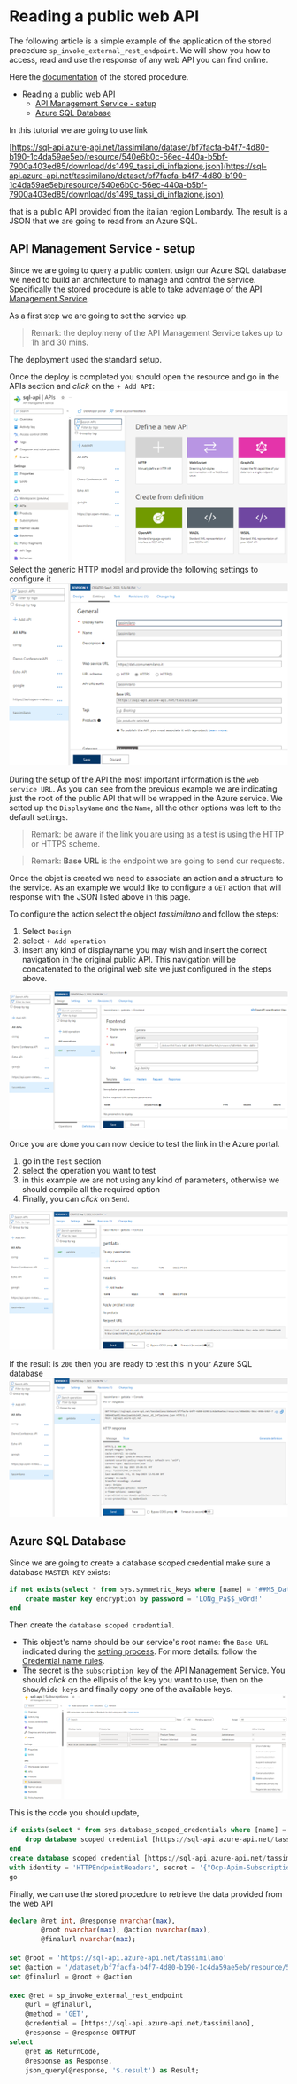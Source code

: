 # Reading a public web API

The following article is a simple example of the application of the stored procedure `sp_invoke_external_rest_endpoint`. We will show you how to access, read and use the response of any web API  you can find online.

Here the [documentation](<https://learn.microsoft.com/en-us/sql/relational-databases/system-stored-procedures/sp-invoke-external-rest-endpoint-transact-sql?view=azuresqldb-current&tabs=request-headers>) of the stored procedure.

- [Reading a public web API](#reading-a-public-web-api)
  - [API Management Service - setup](#api-management-service---setup)
  - [Azure SQL Database](#azure-sql-database)


In this tutorial we are going to use link 

[https://sql-api.azure-api.net/tassimilano/dataset/bf7facfa-b4f7-4d80-b190-1c4da59ae5eb/resource/540e6b0c-56ec-440a-b5bf-7900a403ed85/download/ds1499_tassi_di_inflazione.json](https://sql-api.azure-api.net/tassimilano/dataset/bf7facfa-b4f7-4d80-b190-1c4da59ae5eb/resource/540e6b0c-56ec-440a-b5bf-7900a403ed85/download/ds1499_tassi_di_inflazione.json) 

that is a public API provided from the italian region Lombardy. The result is a JSON that we are going to read from an Azure SQL.

## API Management Service - setup

Since we are going to query a public content usign our Azure SQL database we need to build an architecture to manage and control the service. Specifically the stored procedure is able to take advantage of the [API Management Service](https://learn.microsoft.com/en-us/azure/api-management/api-management-key-concepts).

As a first step we are going to set the service up.

> Remark: the deploymeny of the API Management Service takes up to 1h and 30 mins.

The deployment used the standard setup.

Once the deploy is completed you should open the resource and go in the APIs section and *click* on the `+ Add API`:
![Alt text](../Assets/APIsection.png)
Select the generic HTTP model and provide the following settings to configure it
![Alt text](../Assets/APIsettings.png)

During the setup of the API the most important information is the `web service URL`.
As you can see from the previous example we are indicating just the root of the public API that will be wrapped in the Azure service.
We setted up the `DisplayName` and the `Name`, all the other options was left to the default settings.

> Remark: be aware if the link you are using as a test is using the HTTP or HTTPS scheme.

> Remark: **Base URL** is the endpoint we are going to send our requests.

Once the objet is created we need to associate an action and a structure to the service. 
As an example we would like to configure a `GET` action that will response with the JSON listed above in this page.

To configure the action select the object *tassimilano* and follow the steps:

1. Select `Design`
2. select `+ Add operation`
3. insert any kind of displayname you may wish and insert the correct navigation in the original public API. This navigation will be concatenated to the original web site we just configured in the steps above.

![Alt text](../Assets/APIoperation.png)

Once you are done you can now decide to test the link in the Azure portal.

1. go in the `Test` section
2. select the operation you want to test
3. in this example we are not using any kind of parameters, otherwise we should compile all the required option
4. Finally, you can *click* on `Send`.

![Alt text](../Assets/APItest.png)

If the result is ```200``` then you are ready to test this in your Azure SQL database
![Alt text](../Assets/APItestresult.png)


## Azure SQL Database

Since we are going to create a database scoped credential make sure a database `MASTER KEY` exists:

``` sql
if not exists(select * from sys.symmetric_keys where [name] = '##MS_DatabaseMasterKey##') begin
    create master key encryption by password = 'LONg_Pa$$_w0rd!'
end
```

Then create the `database scoped credential`. 
- This object's name should be our service's root name: the `Base URL` indicated during the [setting process](REST_Read_externalresources.md#api-management-service---setup). 
For more details: follow the [Credential name rules](<https://learn.microsoft.com/en-gb/sql/relational-databases/system-stored-procedures/sp-invoke-external-rest-endpoint-transact-sql?view=azuresqldb-current&tabs=request-headers#credential-name-rules>).
- The secret is the `subscription key` of the API Management Service. You should *click* on the ellipsis of the key you want to use, then on the `Show/hide keys` and finally copy one of the available keys.
![Alt text](../Assets/APIsubscriptionkey.png)

This is the code you should update,

``` sql
if exists(select * from sys.database_scoped_credentials where [name] = 'https://sql-api.azure-api.net/tassimilano') begin
    drop database scoped credential [https://sql-api.azure-api.net/tassimilano];
end
create database scoped credential [https://sql-api.azure-api.net/tassimilano]
with identity = 'HTTPEndpointHeaders', secret = '{"Ocp-Apim-Subscription-Key":"<PLACE-THE-KEY-HERE>"}';
go
```


Finally, we can use the stored procedure to retrieve the data provided from the web API

```sql
declare @ret int, @response nvarchar(max), 
		@root nvarchar(max), @action nvarchar(max),
		@finalurl nvarchar(max);

set @root = 'https://sql-api.azure-api.net/tassimilano'
set	@action = '/dataset/bf7facfa-b4f7-4d80-b190-1c4da59ae5eb/resource/540e6b0c-56ec-440a-b5bf-7900a403ed85/download/ds1499_tassi_di_inflazione.json'
set @finalurl = @root + @action

exec @ret = sp_invoke_external_rest_endpoint
    @url = @finalurl,
    @method = 'GET', 
    @credential = [https://sql-api.azure-api.net/tassimilano],
    @response = @response OUTPUT
select 
    @ret as ReturnCode,     
    @response as Response,
    json_query(@response, '$.result') as Result;
```